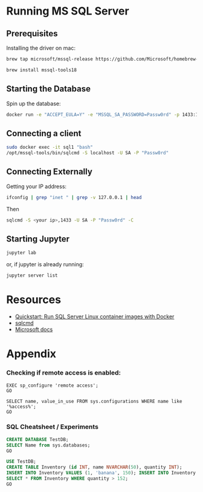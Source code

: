 # Running MS SQL Server

## Prerequisites

Installing the driver on mac:
```bash
brew tap microsoft/mssql-release https://github.com/Microsoft/homebrew-mssql-release\nbrew update\nHOMEBREW_ACCEPT_EULA=Y brew install msodbcsql18 mssql-tools18

brew install mssql-tools18
```


## Starting the Database
Spin up the database:
```bash
docker run -e "ACCEPT_EULA=Y" -e "MSSQL_SA_PASSWORD=Passw0rd" -p 1433:1433 --name sql1 --hostname sql1 --network host –rm   mcr.microsoft.com/mssql/server:2022-latest
```

## Connecting a client
```bash
sudo docker exec -it sql1 "bash"
/opt/mssql-tools/bin/sqlcmd -S localhost -U SA -P "Passw0rd"
```

## Connecting Externally

Getting your IP address:
```bash
ifconfig | grep "inet " | grep -v 127.0.0.1 | head
```

Then
```bash
sqlcmd -S <your ip>,1433 -U SA -P "Passw0rd" -C 
```

## Starting Jupyter
```bash
jupyter lab
```
or, if jupyter is already running:
```bash
jupyter server list
```

# Resources
 * [Quickstart: Run SQL Server Linux container images with Docker](https://learn.microsoft.com/en-gb/sql/linux/quickstart-install-connect-docker?view=sql-server-ver16&pivots=cs1-bash)
 * [sqlcmd](https://learn.microsoft.com/en-us/sql/tools/sqlcmd/sqlcmd-use-utility?view=sql-server-ver16)
 * [Microsoft docs](https://learn.microsoft.com/en-us/sql/tools/sqlcmd/sqlcmd-use-utility?view=sql-server-ver16)


# Appendix

### Checking if remote access is enabled:
```
EXEC sp_configure 'remote access';
GO

SELECT name, value_in_use FROM sys.configurations WHERE name like '%access%';
GO
```

### SQL Cheatsheet / Experiments
```sql
CREATE DATABASE TestDB;
SELECT Name from sys.databases;
GO

USE TestDB;
CREATE TABLE Inventory (id INT, name NVARCHAR(50), quantity INT);
INSERT INTO Inventory VALUES (1, 'banana', 150); INSERT INTO Inventory VALUES (2, 'orange', 154);
SELECT * FROM Inventory WHERE quantity > 152;
GO
```
